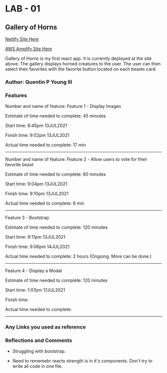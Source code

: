 # LAB - 01

## Gallery of Horns

[Netlify Site Here](https://infallible-einstein-4e0d5d.netlify.app/)

[AWS Amplify Site Here](https://main.d251f0nh2tlgxb.amplifyapp.com/)


Gallery of Horns is my first react app. It is currently deployed at the site above. The gallery displays horned creatures to the user.  The user can then select their favorites with the favorite button located on each beasts card.

### Author: Quentin P Young III

### Features
Number and name of feature: Feature 1 - Display Images

Estimate of time needed to complete: 45 minutes

Start time: 8:45pm 13JUL2021

Finish time: 9:02pm 13JUL2021

Actual time needed to complete: 17 min

---

Number and name of feature: Feature 2 - Allow users to vote for their favorite beast

Estimate of time needed to complete: 60 minutes

Start time: 9:04pm 13JUL2021

Finish time: 9:10pm 13JUL2021

Actual time needed to complete: 6 min

---

Feature 3 - Bootstrap

Estimate of time needed to complete: 120 minutes

Start time: 9:11pm 13JUL2021

Finish time: 9:06pm 14JUL2021

Actual time needed to complete: 2 hours (Ongoing. More can be done.)

---

Feature 4 - Display a Modal

Estimate of time needed to complete: 120 minutes

Start time: 1:07pm 17JUL2021

Finish time:

Actual time needed to complete:

---

### Any Links you used as reference
### Reflections and Comments

* Struggling with bootstrap.

* Need to rememebr reacts strength is in it's components. Don't try to write all code in one file. 

